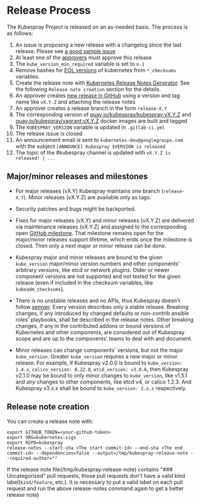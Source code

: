 # Release Process

The Kubespray Project is released on an as-needed basis. The process is as follows:

1. An issue is proposing a new release with a changelog since the last release. Please see [a good sample issue](https://github.com/kubernetes-sigs/kubespray/issues/8325)
2. At least one of the [approvers](OWNERS_ALIASES) must approve this release
3. The `kube_version_min_required` variable is set to `n-1`
4. Remove hashes for [EOL versions](https://github.com/kubernetes/website/blob/main/content/en/releases/patch-releases.md) of kubernetes from `*_checksums` variables.
5. Create the release note with [Kubernetes Release Notes Generator](https://github.com/kubernetes/release/blob/master/cmd/release-notes/README.md). See the following `Release note creation` section for the details.
6. An approver creates [new release in GitHub](https://github.com/kubernetes-sigs/kubespray/releases/new) using a version and tag name like `vX.Y.Z` and attaching the release notes
7. An approver creates a release branch in the form `release-X.Y`
8. The corresponding version of [quay.io/kubespray/kubespray:vX.Y.Z](https://quay.io/repository/kubespray/kubespray) and [quay.io/kubespray/vagrant:vX.Y.Z](https://quay.io/repository/kubespray/vagrant) docker images are built and tagged
9. The `KUBESPRAY_VERSION` variable is updated in `.gitlab-ci.yml`
10. The release issue is closed
11. An announcement email is sent to `kubernetes-dev@googlegroups.com` with the subject `[ANNOUNCE] Kubespray $VERSION is released`
12. The topic of the #kubespray channel is updated with `vX.Y.Z is released! | ...`

## Major/minor releases and milestones

* For major releases (vX.Y) Kubespray maintains one branch (`release-X.Y`). Minor releases (vX.Y.Z) are available only as tags.

* Security patches and bugs might be backported.

* Fixes for major releases (vX.Y) and minor releases (vX.Y.Z) are delivered
  via maintenance releases (vX.Y.Z) and assigned to the corresponding open
  [GitHub milestone](https://github.com/kubernetes-sigs/kubespray/milestones).
  That milestone remains open for the major/minor releases support lifetime,
  which ends once the milestone is closed. Then only a next major or minor release
  can be done.

* Kubespray major and minor releases are bound to the given `kube_version` major/minor
  version numbers and other components' arbitrary versions, like etcd or network plugins.
  Older or newer component versions are not supported and not tested for the given
  release (even if included in the checksum variables, like `kubeadm_checksums`).

* There is no unstable releases and no APIs, thus Kubespray doesn't follow
  [semver](https://semver.org/). Every version describes only a stable release.
  Breaking changes, if any introduced by changed defaults or non-contrib ansible roles'
  playbooks, shall be described in the release notes. Other breaking changes, if any in
  the contributed addons or bound versions of Kubernetes and other components, are
  considered out of Kubespray scope and are up to the components' teams to deal with and
  document.

* Minor releases can change components' versions, but not the major `kube_version`.
  Greater `kube_version` requires a new major or minor release. For example, if Kubespray v2.0.0
  is bound to `kube_version: 1.4.x`, `calico_version: 0.22.0`, `etcd_version: v3.0.6`,
  then Kubespray v2.1.0 may be bound to only minor changes to `kube_version`, like v1.5.1
  and *any* changes to other components, like etcd v4, or calico 1.2.3.
  And Kubespray v3.x.x shall be bound to `kube_version: 2.x.x` respectively.

## Release note creation

You can create a release note with:

```shell
export GITHUB_TOKEN=<your-github-token>
export ORG=kubernetes-sigs
export REPO=kubespray
release-notes --start-sha <The start commit-id> --end-sha <The end commit-id> --dependencies=false --output=/tmp/kubespray-release-note --required-author=""
```

If the release note file(/tmp/kubespray-release-note) contains "### Uncategorized" pull requests, those pull requests don't have a valid kind label(`kind/feature`, etc.).
It is necessary to put a valid label on each pull request and run the above release-notes command again to get a better release note)
